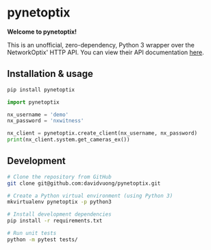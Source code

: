 # pynetoptix

**Welcome to pynetoptix!**

This is an unofficial, zero-dependency, Python 3 wrapper over the NetworkOptix' HTTP API. You can view their API documentation [here](http://www.networkoptix.com/sdk-api/).

## Installation & usage

```bash
pip install pynetoptix
```

```python
import pynetoptix

nx_username = 'demo'
nx_password = 'nxwitness'

nx_client = pynetoptix.create_client(nx_username, nx_password)
print(nx_client.system.get_cameras_ex())
```

## Development

```bash
# Clone the repository from GitHub
git clone git@github.com:davidvuong/pynetoptix.git

# Create a Python virtual environment (using Python 3)
mkvirtualenv pynetoptix -p python3

# Install development dependencies
pip install -r requirements.txt

# Run unit tests
python -m pytest tests/
```